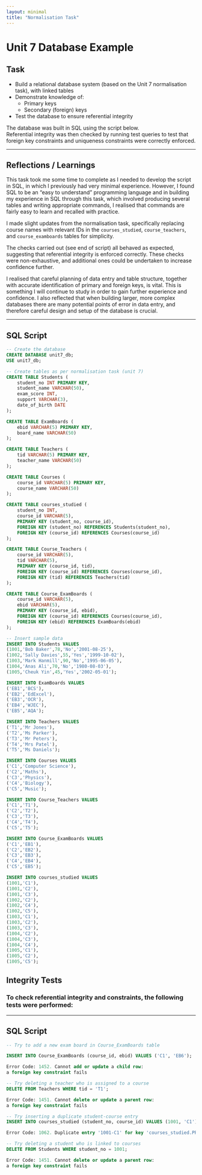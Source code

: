 ```yaml
---
layout: minimal
title: "Normalisation Task"
---
```



# Unit 7 Database Example

## Task

- Build a relational database system (based on the Unit 7 normalisation task), with linked tables  
- Demonstrate knowledge of:
  - Primary keys  
  - Secondary (foreign) keys  
- Test the database to ensure referential integrity  

The database was built in SQL using the script below.  
Referential integrity was then checked by running test queries to test that foreign key constraints and uniqueness constraints were correctly enforced.  

---

## Reflections / Learnings

This task took me some time to complete as I needed to develop the script in SQL, in which I previously had very minimal experience. However, I found SQL to be an “easy to understand” programming language and in building my experience in SQL through this task, which involved producing several tables and writing appropriate commands, I realised that commands are fairly easy to learn and recalled with practice.  

I made slight updates from the normalisation task, specifically replacing course names with relevant IDs in the `courses_studied`, `course_teachers`, and `course_examboards` tables for simplicity.  

The checks carried out (see end of script) all behaved as expected, suggesting that referential integrity is enforced correctly. These checks were non-exhaustive, and additional ones could be undertaken to increase confidence further.  

I realised that careful planning of data entry and table structure, together with accurate identification of primary and foreign keys, is vital. This is something I will continue to study in order to gain further experience and confidence. I also reflected that when building larger, more complex databases there are many potential points of error in data entry, and therefore careful design and setup of the database is crucial.  

---

## SQL Script

```sql
-- Create the database
CREATE DATABASE unit7_db;
USE unit7_db;

-- Create tables as per normalisation task (unit 7)
CREATE TABLE Students (
    student_no INT PRIMARY KEY,
    student_name VARCHAR(50),
    exam_score INT,
    support VARCHAR(3),
    date_of_birth DATE
);

CREATE TABLE ExamBoards (
    ebid VARCHAR(5) PRIMARY KEY,
    board_name VARCHAR(50)
);

CREATE TABLE Teachers (
    tid VARCHAR(5) PRIMARY KEY,
    teacher_name VARCHAR(50)
);

CREATE TABLE Courses (
    course_id VARCHAR(5) PRIMARY KEY,
    course_name VARCHAR(50)
);

CREATE TABLE courses_studied (
    student_no INT,
    course_id VARCHAR(5),
    PRIMARY KEY (student_no, course_id),
    FOREIGN KEY (student_no) REFERENCES Students(student_no),
    FOREIGN KEY (course_id) REFERENCES Courses(course_id)
);

CREATE TABLE Course_Teachers (
    course_id VARCHAR(5),
    tid VARCHAR(5),
    PRIMARY KEY (course_id, tid),
    FOREIGN KEY (course_id) REFERENCES Courses(course_id),
    FOREIGN KEY (tid) REFERENCES Teachers(tid)
);

CREATE TABLE Course_ExamBoards (
    course_id VARCHAR(5),
    ebid VARCHAR(5),
    PRIMARY KEY (course_id, ebid),
    FOREIGN KEY (course_id) REFERENCES Courses(course_id),
    FOREIGN KEY (ebid) REFERENCES ExamBoards(ebid)
);

-- Insert sample data
INSERT INTO Students VALUES
(1001,'Bob Baker',78,'No','2001-08-25'),
(1002,'Sally Davies',55,'Yes','1999-10-02'),
(1003,'Mark Hanmill',90,'No','1995-06-05'),
(1004,'Anas Ali',70,'No','1980-08-03'),
(1005,'Cheuk Yin',45,'Yes','2002-05-01');

INSERT INTO ExamBoards VALUES
('EB1','BCS'),
('EB2','EdExcel'),
('EB3','OCR'),
('EB4','WJEC'),
('EB5','AQA');

INSERT INTO Teachers VALUES
('T1','Mr Jones'),
('T2','Ms Parker'),
('T3','Mr Peters'),
('T4','Mrs Patel'),
('T5','Ms Daniels');

INSERT INTO Courses VALUES
('C1','Computer Science'),
('C2','Maths'),
('C3','Physics'),
('C4','Biology'),
('C5','Music');

INSERT INTO Course_Teachers VALUES
('C1','T1'),
('C2','T2'),
('C3','T3'),
('C4','T4'),
('C5','T5');

INSERT INTO Course_ExamBoards VALUES
('C1','EB1'),
('C2','EB2'),
('C3','EB3'), 
('C4','EB4'),
('C5','EB5');

INSERT INTO courses_studied VALUES
(1001,'C1'),
(1001,'C2'),
(1001,'C3'),
(1002,'C2'),
(1002,'C4'),
(1002,'C5'),
(1003,'C1'),
(1003,'C2'),
(1003,'C3'),
(1004,'C2'),
(1004,'C3'),
(1004,'C4'),
(1005,'C1'),
(1005,'C2'),
(1005,'C5');

```

## Integrity Tests

### To check referential integrity and constraints, the following tests were performed:

---

## SQL Script

```sql
-- Try to add a new exam board in Course_ExamBoards table

INSERT INTO Course_ExamBoards (course_id, ebid) VALUES ('C1', 'EB6');

Error Code: 1452. Cannot add or update a child row:
a foreign key constraint fails

-- Try deleting a teacher who is assigned to a course
DELETE FROM Teachers WHERE tid = 'T1';

Error Code: 1451. Cannot delete or update a parent row:
a foreign key constraint fails

-- Try inserting a duplicate student-course entry
INSERT INTO courses_studied (student_no, course_id) VALUES (1001, 'C1');

Error Code: 1062. Duplicate entry '1001-C1' for key 'courses_studied.PRIMARY'

-- Try deleting a student who is linked to courses
DELETE FROM Students WHERE student_no = 1001;

Error Code: 1451. Cannot delete or update a parent row:
a foreign key constraint fails

```
